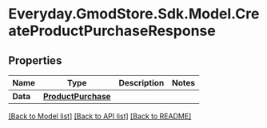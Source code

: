 # Everyday.GmodStore.Sdk.Model.CreateProductPurchaseResponse

## Properties

Name | Type | Description | Notes
------------ | ------------- | ------------- | -------------
**Data** | [**ProductPurchase**](ProductPurchase.md) |  | 

[[Back to Model list]](../README.md#documentation-for-models) [[Back to API list]](../README.md#documentation-for-api-endpoints) [[Back to README]](../README.md)

